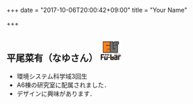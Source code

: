 +++
date = "2017-10-06T20:00:42+09:00"
title = "Your Name"

+++

## 平尾菜有（なゆさん） <img src="/image/member/aburata.png" width="50" height="50" />
- 環境システム科学域3回生
- A6棟の研究室に配属されました．
- デザインに興味があります．